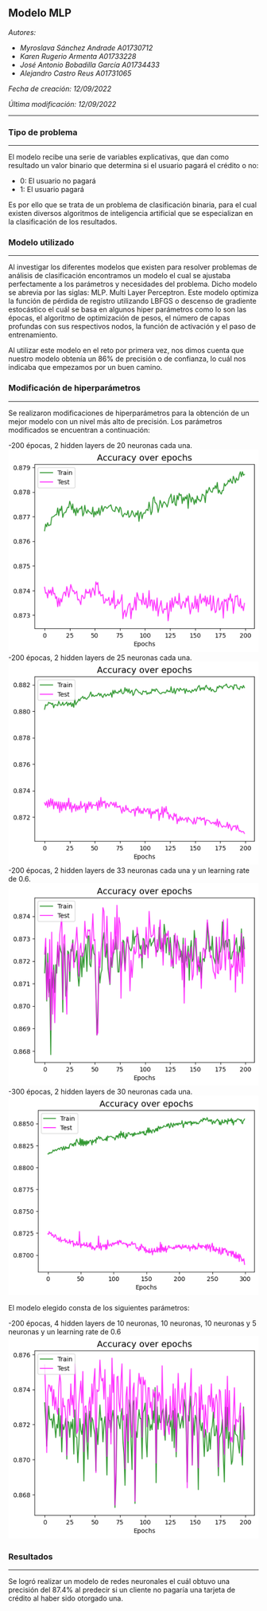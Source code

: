 ## **Modelo MLP**
*Autores:*
- *Myroslava Sánchez Andrade A01730712*
- *Karen Rugerio Armenta A01733228*
- *José Antonio Bobadilla García A01734433*
- *Alejandro Castro Reus A01731065*

*Fecha de creación: 12/09/2022*

*Última modificación: 12/09/2022*

---

### **Tipo de problema**

---

El modelo recibe una serie de variables explicativas, que dan como resultado un valor binario que determina si el usuario pagará el crédito o no:
- 0: El usuario no pagará
- 1: El usuario pagará

Es por ello que se trata de un problema de clasificación binaria, para el cual existen diversos algoritmos de inteligencia artificial que se especializan en la clasificación de los resultados.

### **Modelo utilizado**

---

Al investigar los diferentes modelos que existen para resolver problemas de análisis de clasificación encontramos un modelo el cual se ajustaba perfectamente a los parámetros y necesidades del problema. Dicho modelo se abrevia por las siglas: MLP.  Multi Layer Perceptron. Este modelo optimiza la función de pérdida de registro utilizando LBFGS o descenso de gradiente estocástico el cuál se basa en algunos hiper parámetros como lo son las épocas, el algoritmo de optimización de pesos, el número de capas profundas con sus respectivos nodos, la función de activación y el paso de entrenamiento.

Al utilizar este modelo en el reto por primera vez, nos dimos cuenta que nuestro modelo obtenía un 86% de precisión o de confianza, lo cuál nos indicaba que empezamos por un buen camino. 

### **Modificación de hiperparámetros**

---

Se realizaron modificaciones de hiperparámetros para la obtención de un mejor modelo con un nivel más alto de precisión. Los parámetros modificados se encuentran a continuación: 

-200 épocas, 2 hidden layers de 20 neuronas cada una.
![Grafica 1](../graphs/200-20-20.png) 
-200 épocas, 2 hidden layers de 25 neuronas cada una.
![Grafica 2](../graphs/200-25-25.png) 
-200 épocas, 2 hidden layers de 33 neuronas cada una y un learning rate de 0.6.
![Grafica 3](../graphs/200-33-33-06.png) 
-300 épocas, 2 hidden layers de 30 neuronas cada una.
![Grafica 4](../graphs/300-30-30.png) 

El modelo elegido consta de los siguientes parámetros:

-200 épocas, 4 hidden layers de 10 neuronas, 10 neuronas, 10 neuronas y 5 neuronas y un learning rate de 0.6
![Grafica 5](../graphs/200-10-10-10-5-06.png) 


### **Resultados**

---

Se logró realizar un modelo de redes neuronales el cuál obtuvo una precisión del 87.4% al predecir si un cliente no pagaría una tarjeta de crédito al haber sido otorgado una. 

